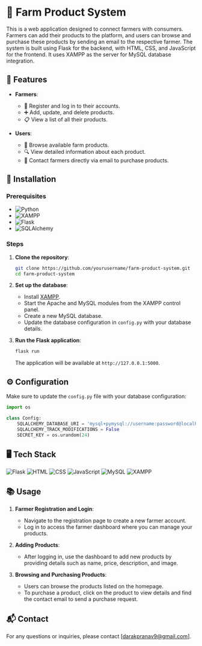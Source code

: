 # 🌾 Farm Product System

This is a web application designed to connect farmers with consumers. Farmers can add their products to the platform, and users can browse and purchase these products by sending an email to the respective farmer. The system is built using Flask for the backend, with HTML, CSS, and JavaScript for the frontend. It uses XAMPP as the server for MySQL database integration.

## 🌟 Features

- **Farmers**: 
  - 📝 Register and log in to their accounts.
  - ➕ Add, update, and delete products.
  - 📋 View a list of all their products.

- **Users**:
  - 🛒 Browse available farm products.
  - 🔍 View detailed information about each product.
  - 📧 Contact farmers directly via email to purchase products.

## 🚀 Installation

### Prerequisites

- ![Python](https://img.shields.io/badge/Python-3.x-blue)
- ![XAMPP](https://img.shields.io/badge/XAMPP-orange)
- ![Flask](https://img.shields.io/badge/Flask-1.1.2-blue)
- ![SQLAlchemy](https://img.shields.io/badge/SQLAlchemy-1.3.20-blue)

### Steps

1. **Clone the repository**:
   ```sh
   git clone https://github.com/yourusername/farm-product-system.git
   cd farm-product-system
   ```
2. **Set up the database**:
   - Install [XAMPP](https://www.apachefriends.org/index.html).
   - Start the Apache and MySQL modules from the XAMPP control panel.
   - Create a new MySQL database.
   - Update the database configuration in `config.py` with your database details.

3. **Run the Flask application**:
   ```sh
   flask run
   ```
   The application will be available at `http://127.0.0.1:5000`.

## ⚙️ Configuration

Make sure to update the `config.py` file with your database configuration:

```python
import os

class Config:
    SQLALCHEMY_DATABASE_URI = 'mysql+pymysql://username:password@localhost/database_name'
    SQLALCHEMY_TRACK_MODIFICATIONS = False
    SECRET_KEY = os.urandom(24)
```

## 🖥️ Tech Stack

![Flask](https://img.shields.io/badge/Flask-1.1.2-blue) 
![HTML](https://img.shields.io/badge/HTML-5-orange) 
![CSS](https://img.shields.io/badge/CSS-3-blue) 
![JavaScript](https://img.shields.io/badge/JavaScript-ES6-yellow)
![MySQL](https://img.shields.io/badge/MySQL-8.0-blue)
![XAMPP](https://img.shields.io/badge/XAMPP-orange)

## 📚 Usage

1. **Farmer Registration and Login**:
   - Navigate to the registration page to create a new farmer account.
   - Log in to access the farmer dashboard where you can manage your products.

2. **Adding Products**:
   - After logging in, use the dashboard to add new products by providing details such as name, price, description, and image.

3. **Browsing and Purchasing Products**:
   - Users can browse the products listed on the homepage.
   - To purchase a product, click on the product to view details and find the contact email to send a purchase request.

## 📬 Contact

For any questions or inquiries, please contact [darakpranav9@gmail.com].
